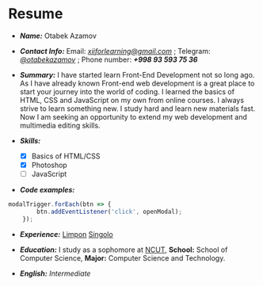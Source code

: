 # Resume
- _**Name:**_
Otabek Azamov

- _**Contact Info:**_
Email: [_xiiforlearning@gmail.com_]() ;
Telegram: [_@otabekazamov_](https://t.me/otabekazamov) ;
Phone number: _**+998 93 593 75 36**_

- _**Summary:**_
I have started learn Front-End Development not so long ago. As I have already known Front-end web development is a great place to start your journey into the world of coding. I learned the basics of HTML, CSS and JavaScript on my own from online courses. I always strive to learn something new. I study hard and learn new materials fast. Now I am seeking an opportunity to extend my web development and multimedia editing skills. 

- _**Skills:**_
  - [x] Basics of HTML/CSS
  - [x] Photoshop
  - [ ] JavaScript

- _**Code examples:**_
```javascript
modalTrigger.forEach(btn => {
        btn.addEventListener('click', openModal);
    });
```
- _**Experience:**_
[Limpon](https://github.com/otabekazamov/Limpon-vol.2)
[Singolo](https://azamovxii.github.io/singolo/)

- _**Education:**_
I study as a sophomore at [NCUT](http://en.ncut.edu.cn/), **School:** School of Computer Science, **Major:** Computer Science and Technology.

- _**English:**_
_Intermediate_

